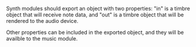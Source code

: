 Synth modules should export an object with two properties: "in" is a timbre
object that will receive note data, and "out" is a timbre object that will
be rendered to the audio device.

Other properties can be included in the exported object, and they will be
availble to the music module.

